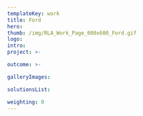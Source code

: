 ```yaml
---
templateKey: work
title: Ford
hero: 
thumb: /img/RLA_Work_Page_600x600_Ford.gif
logo: 
intro: 
project: >-

outcome: >-

galleryImages:

solutionsList:

weighting: 0
---
```

